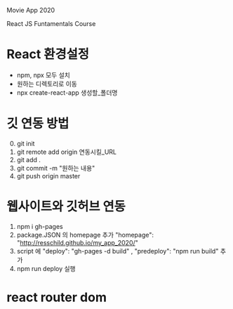 Movie App 2020

React JS Funtamentals Course

# React 환경설정
- npm, npx 모두 설치
- 원하는 디렉토리로 이동
- npx create-react-app 생성할_폴더명

# 깃 연동 방법
0. git init
1. git remote add origin 연동시킬_URL
2. git add .
3. git commit -m "원하는 내용"
4. git push origin master

# 웹사이트와 깃허브 연동
1. npm i gh-pages
2. package.JSON 의 homepage 추가
    "homepage": "http://resschild.github.io/my_app_2020/"
3. script 에 
    "deploy": "gh-pages -d build" ,
    "predeploy": "npm run build" 추가
4. npm run deploy 실행

# react router dom
